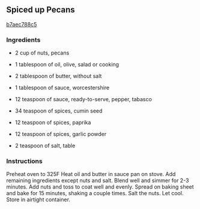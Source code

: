 ## Spiced up Pecans

[b7aec788c5](http://www.food.com/recipe/spiced-up-pecans-339933)

### Ingredients

 - 2 cup of nuts, pecans

 - 1 tablespoon of oil, olive, salad or cooking

 - 2 tablespoon of butter, without salt

 - 1 tablespoon of sauce, worcestershire

 - 12 teaspoon of sauce, ready-to-serve, pepper, tabasco

 - 34 teaspoon of spices, cumin seed

 - 12 teaspoon of spices, paprika

 - 12 teaspoon of spices, garlic powder

 - 2 teaspoon of salt, table

### Instructions

Preheat oven to 325F Heat oil and butter in sauce pan on stove. Add remaining ingredients except nuts and salt. Blend well and simmer for 2-3 minutes. Add nuts and toss to coat well and evenly. Spread on baking sheet and bake for 15 minutes, shaking a couple times. Salt the nuts. Let cool. Store in airtight container.